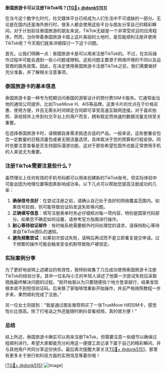 **泰国旅游卡可以注册TikTok吗？[[TG💪+ @donk5151](https://t.me/s/donk5151)]**

在当今这个数字化时代，社交媒体平台已经成为人们生活中不可或缺的一部分。无论是在国内还是海外旅行时，很多人都会使用这些平台与朋友分享自己的精彩瞬间。对于计划前往泰国旅游的朋友来说，TikTok无疑是一个非常受欢迎的应用程序。然而，当你带着泰国旅游卡踏上这片美丽的土地时，是否能顺利注册并使用TikTok呢？今天我们就来详细探讨一下这个问题。

首先，让我们明确一点：泰国旅游卡是可以用来注册TikTok的。不过，在实际操作过程中可能会遇到一些小问题或限制。这些问题主要源于网络环境的不同以及运营商的服务政策。因此，在决定使用泰国旅游卡注册TikTok之前，我们需要做好充分准备，并了解相关注意事项。

### 泰国旅游卡的基本信息

泰国旅游卡是一种专为短期访问泰国的游客设计的预付费SIM卡服务。它通常由当地的通信公司提供，比如TrueMove H、AIS等品牌。这类卡片的优点在于价格实惠、使用方便，并且无需长时间绑定合同即可享受高速互联网连接。对于喜欢拍照、录视频并上传到社交平台上的用户而言，拥有稳定而快速的数据流量支持至关重要。

在选择泰国旅游卡时，请根据自身需求挑选合适的产品。一般来说，这些套餐会包含一定数量的日租流量包或者无限流量选项，具体取决于您的预算和行程安排。同时也要注意查看是否支持国际漫游功能，这对于那些希望在国外也能正常使用手机的人来说尤为重要。

### 注册TikTok需要注意些什么？

虽然理论上任何有效的手机号码都可以用来创建新的TikTok账号，但实际体验中可能会因为地理位置等因素影响成功率。以下几点可以帮助您提高注册成功的几率：

1. **确保信号良好**：在尝试注册之前，请确认自己处于良好的网络覆盖范围内。如果信号较弱，则可能导致验证码发送失败等问题。
2. **正确填写信息**：填写注册表单时务必仔细核对每一项内容，特别是国家代码部分。如果您不确定如何设置，请参考官方指南进行操作。
3. **耐心等待验证邮件**：有时候系统需要额外时间处理您的请求，请保持耐心等待来自TikTok团队的通知。
4. **避免频繁尝试**：如果初次尝试失败，请稍后再试而不是立即重复提交申请。过于频繁的操作可能会触发安全机制导致账户被锁定。

### 实际案例分享

为了更好地说明上述建议的有效性，我特别收集了几位成功使用泰国旅游卡注册TikTok的经验分享。其中一位名叫小王的年轻人讲述了他第一次尝试失败后采取措施最终解决问题的过程。“刚开始我以为只要随便找个地方登录就行，结果发现根本收不到短信验证码。后来换了家咖啡馆重新开始操作，并且严格按照教程一步步来，果然顺利完成了注册。”

另一位女士则提到：“我是通过朋友推荐购买了一张TrueMove H的SIM卡，感觉性价比很高。除了打电话之外还能随时刷抖音看视频，真的很方便！”

### 总结

综上所述，泰国旅游卡确实可以用来注册TikTok，但需要注意一些细节以确保过程顺利进行。希望大家都能充分利用这一便捷工具记录下属于自己的精彩瞬间，并与其他用户共同分享这份快乐。最后再次提醒大家关注[TG💪+ @donk5151](https://t.me/s/donk5151)，那里有更多关于旅行和科技方面的实用信息等着你哦！

[[TG💪+ @donk5151](https://t.me/s/donk5151) ![Image](https://i.postimg.cc/rwNCRYN7/Snipaste-2025-04-30-17-27-05.png)]
